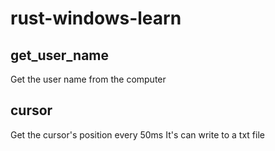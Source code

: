 # rust-windows-learn

## get_user_name
Get the user name from the computer

## cursor
Get the cursor's position every 50ms
It's can write to a txt file
